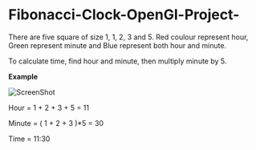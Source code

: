 # Fibonacci-Clock-OpenGl-Project-

There are five square of size 1, 1, 2, 3 and 5.
Red coulour represent hour, Green represent minute and Blue represent both hour and minute.

To calculate time, find hour and minute, then multiply minute by 5.

**Example**

![ScreenShot](https://s24.postimg.org/gr430tf0l/Untitled.png)


Hour = 1 + 2 + 3 + 5 = 11

Minute = ( 1 + 2 + 3 )*5 = 30

Time = 11:30
